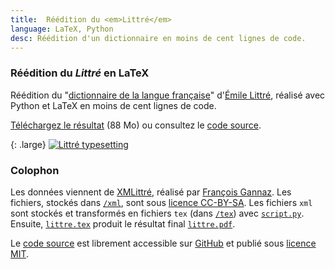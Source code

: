 ```yaml
---
title:  Réédition du <em>Littré</em>
language: LaTeX, Python
desc: Réédition d'un dictionnaire en moins de cent lignes de code.
---
```


### Réédition du *Littré* en LaTeX

Réédition du "[dictionnaire de la langue française](http://fr.wikipedia.org/wiki/Dictionnaire_de_la_langue_fran%C3%A7aise)" d'[Émile Littré](http://fr.wikipedia.org/wiki/%C3%89mile_Littr%C3%A9), réalisé avec Python et LaTeX en moins de cent lignes de code.

[Téléchargez le résultat](https://sylvaindurand.github.io/littre/littre.pdf) (88 Mo) ou consultez le [code source](https://github.com/sylvaindurand/littre).

{: .large}
[![Littré typesetting](/assets/projects/littre.png)](https://sylvaindurand.github.io/littre/littre.pdf)

### Colophon
Les données viennent de [XMLittré](https://bitbucket.org/Mytskine/xmlittre-data/src), réalisé par [François Gannaz](http://littre.org). Les fichiers, stockés dans [`/xml`](https://github.com/sylvaindurand/littre/tree/gh-pages/xml), sont sous [licence CC-BY-SA](http://creativecommons.org/licenses/by-sa/3.0). Les fichiers `xml` sont stockés et transformés en fichiers `tex` (dans [`/tex`](https://github.com/sylvaindurand/littre/tree/gh-pages/tex)) avec  [`script.py`](https://github.com/sylvaindurand/littre/blob/gh-pages/script.py). Ensuite, [`littre.tex`](https://github.com/sylvaindurand/littre/blob/gh-pages/littre.tex) produit le résultat final [`littre.pdf`](https://sylvaindurand.github.io/littre/littre.pdf).

Le [code source](https://github.com/sylvaindurand/littre) est librement accessible sur [GitHub](https://github.com/sylvaindurand/littre) et publié sous [licence MIT](http://opensource.org/licenses/MIT).
